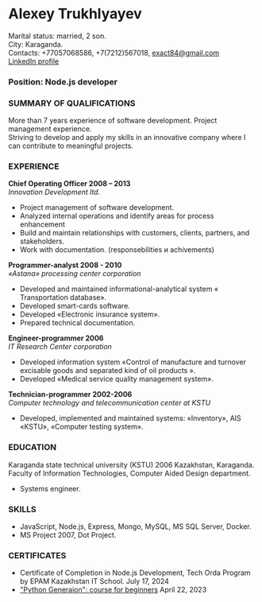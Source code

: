 # Alexey Trukhlyayev

Marital status: married, 2 son.  
Сity: Karaganda.  
Contacts: +77057068586, +7(7212)567018, exact84@gmail.com  
[LinkedIn profile](https://www.linkedin.com/in/alexey-trukhlyayev-65b8072a/)

### Position: Node.js developer

### SUMMARY OF QUALIFICATIONS

More than 7 years experience of software development. Project management experience.  
Striving to develop and apply my skills in an innovative company where I can contribute to meaningful projects.

### EXPERIENCE

**Chief Operating Officer 2008 – 2013**  
_Innovation Development ltd._

- Project management of software development.
- Analyzed internal operations and identify areas for process enhancement
- Build and maintain relationships with customers, clients, partners, and stakeholders.
- Work with documentation.
  (responsebilities и achivements)

**Programmer-analyst 2008 - 2010**  
_«Astana» processing center corporation_

- Developed and maintained informational-analytical system « Transportation database».
- Developed smart-cards software.
- Developed «Electronic insurance system».
- Prepared technical documentation.

**Engineer-programmer 2006**  
_IT Research Center corporation_

- Developed information system «Control of manufacture and turnover excisable goods and separated kind of oil products ».
- Developed «Medical service quality management system».

**Technician-programmer 2002-2006**  
_Computer technology and telecommunication center at KSTU_

- Developed, implemented and maintained systems: «Inventory», AIS «KSTU», «Computer testing system».

### EDUCATION

Karaganda state technical university (KSTU) 2006
Kazakhstan, Karaganda.
Faculty of Information Technologies, Computer Aided Design department.

- Systems engineer.

### SKILLS

- JavaScript, Node.js, Express, Mongo, MySQL, MS SQL Server, Docker.
- MS Project 2007, Dot Project.

### CERTIFICATES

- Certificate of Completion in Node.js Development, Tech Orda Program by EPAM Kazakhstan IT School. July 17, 2024
- ["Python Generaion": course for beginners](https://stepik.org/cert/2040159?lang=en) April 22, 2023
